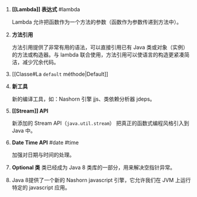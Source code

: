 
1. **[[Lambda]] 表达式** #lambda 

	Lambda 允许把函数作为一个方法的参数（函数作为参数传递到方法中）。 
    
2. **方法引用**

	方法引用提供了非常有用的语法，可以直接引用已有 Java 类或对象（实例）的方法或构造器。与 lambda 联合使用，方法引用可以使语言的构造更紧凑简洁，减少冗余代码。
    
3. [[Classe#La `default` méthode|Default]]

4. **新工具**

	新的编译工具，如：Nashorn 引擎 jjs、类依赖分析器 jdeps。

5. **[[Stream]] API**

	新添加的 Stream API（`java.util.stream`） 把真正的函数式编程风格引入到 Java 中。 
    
6. **Date Time API** #date #time 

	加强对日期与时间的处理。 

7. **Optional 类** 类已经成为 Java 8 类库的一部分，用来解决空指针异常。

8. Java 8提供了一个新的 Nashorn javascript 引擎，它允许我们在 JVM 上运行特定的 javascript 应用。